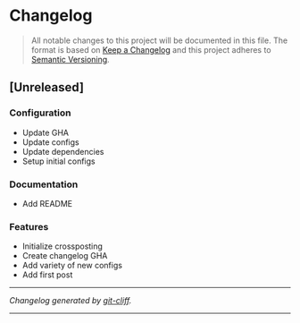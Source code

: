 # Changelog

> All notable changes to this project will be documented in this file. The format is based on
[Keep a Changelog](http://keepachangelog.com/) and this project adheres to
[Semantic Versioning](http://semver.org/).

## [Unreleased]

### Configuration

- Update GHA
- Update configs
- Update dependencies
- Setup initial configs

### Documentation

- Add README

### Features

- Initialize crossposting
- Create changelog GHA
- Add variety of new configs
- Add first post

***
*Changelog generated by [git-cliff](https://github.com/orhun/git-cliff).*
***
